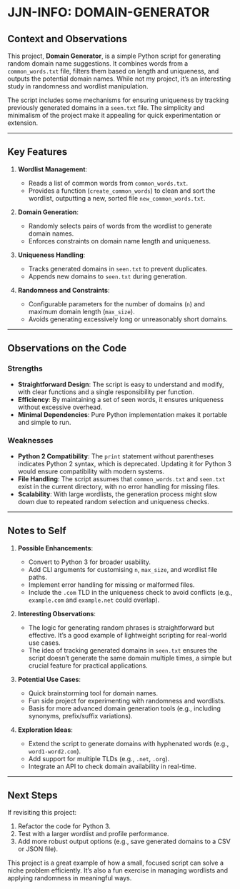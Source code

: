 # JJN-INFO: DOMAIN-GENERATOR

## Context and Observations

This project, **Domain Generator**, is a simple Python script for generating random domain name suggestions. It combines words from a `common_words.txt` file, filters them based on length and uniqueness, and outputs the potential domain names. While not my project, it’s an interesting study in randomness and wordlist manipulation. 

The script includes some mechanisms for ensuring uniqueness by tracking previously generated domains in a `seen.txt` file. The simplicity and minimalism of the project make it appealing for quick experimentation or extension.

---

## Key Features

1. **Wordlist Management**:
   - Reads a list of common words from `common_words.txt`.
   - Provides a function (`create_common_words`) to clean and sort the wordlist, outputting a new, sorted file `new_common_words.txt`.

2. **Domain Generation**:
   - Randomly selects pairs of words from the wordlist to generate domain names.
   - Enforces constraints on domain name length and uniqueness.

3. **Uniqueness Handling**:
   - Tracks generated domains in `seen.txt` to prevent duplicates.
   - Appends new domains to `seen.txt` during generation.

4. **Randomness and Constraints**:
   - Configurable parameters for the number of domains (`n`) and maximum domain length (`max_size`).
   - Avoids generating excessively long or unreasonably short domains.

---

## Observations on the Code

### Strengths

- **Straightforward Design**: The script is easy to understand and modify, with clear functions and a single responsibility per function.
- **Efficiency**: By maintaining a set of seen words, it ensures uniqueness without excessive overhead.
- **Minimal Dependencies**: Pure Python implementation makes it portable and simple to run.

### Weaknesses

- **Python 2 Compatibility**: The `print` statement without parentheses indicates Python 2 syntax, which is deprecated. Updating it for Python 3 would ensure compatibility with modern systems.
- **File Handling**: The script assumes that `common_words.txt` and `seen.txt` exist in the current directory, with no error handling for missing files.
- **Scalability**: With large wordlists, the generation process might slow down due to repeated random selection and uniqueness checks.

---

## Notes to Self

1. **Possible Enhancements**:
   - Convert to Python 3 for broader usability.
   - Add CLI arguments for customising `n`, `max_size`, and wordlist file paths.
   - Implement error handling for missing or malformed files.
   - Include the `.com` TLD in the uniqueness check to avoid conflicts (e.g., `example.com` and `example.net` could overlap).

2. **Interesting Observations**:
   - The logic for generating random phrases is straightforward but effective. It’s a good example of lightweight scripting for real-world use cases.
   - The idea of tracking generated domains in `seen.txt` ensures the script doesn’t generate the same domain multiple times, a simple but crucial feature for practical applications.

3. **Potential Use Cases**:
   - Quick brainstorming tool for domain names.
   - Fun side project for experimenting with randomness and wordlists.
   - Basis for more advanced domain generation tools (e.g., including synonyms, prefix/suffix variations).

4. **Exploration Ideas**:
   - Extend the script to generate domains with hyphenated words (e.g., `word1-word2.com`).
   - Add support for multiple TLDs (e.g., `.net`, `.org`).
   - Integrate an API to check domain availability in real-time.

---

## Next Steps

If revisiting this project:
1. Refactor the code for Python 3.
2. Test with a larger wordlist and profile performance.
3. Add more robust output options (e.g., save generated domains to a CSV or JSON file).

This project is a great example of how a small, focused script can solve a niche problem efficiently. It’s also a fun exercise in managing wordlists and applying randomness in meaningful ways.
